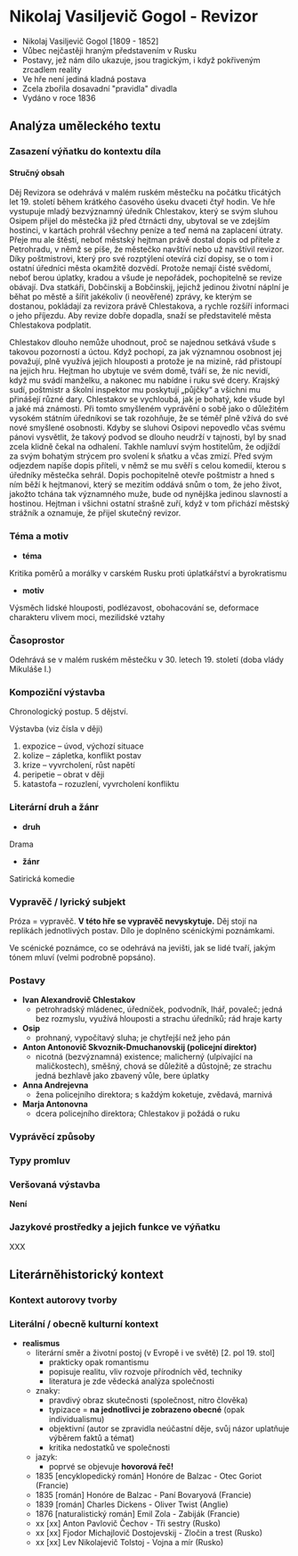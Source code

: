 # Nikolaj Vasiljevič Gogol - Revizor

- Nikolaj Vasiljevič Gogol [1809 - 1852]
- Vůbec nejčastěji hraným představením v Rusku
- Postavy, jež nám dílo ukazuje, jsou tragickým, i když pokřiveným zrcadlem reality
- Ve hře není jediná kladná postava
- Zcela zbořila dosavadní "pravidla" divadla
- Vydáno v roce 1836

## Analýza uměleckého textu

### Zasazení výňatku do kontextu díla

#### Stručný obsah

Děj Revizora se odehrává v malém ruském městečku na počátku třicátých let 19. století během krátkého časového úseku dvaceti čtyř hodin. Ve hře vystupuje mladý bezvýznamný úředník Chlestakov, který se svým sluhou Osipem přijel do městečka již před čtrnácti dny, ubytoval se ve zdejším hostinci, v kartách prohrál všechny peníze a teď nemá na zaplacení útraty. Přeje mu ale štěstí, neboť městský hejtman právě dostal dopis od přítele z Petrohradu, v němž se píše, že městečko navštíví nebo už navštívil revizor. Díky poštmistrovi, který pro své rozptýlení otevírá cizí dopisy, se o tom i ostatní úředníci města okamžitě dozvědí. Protože nemají čisté svědomí, neboť berou úplatky, kradou a všude je nepořádek, pochopitelně se revize obávají. Dva statkáři, Dobčinskij a Bobčinskij, jejichž jedinou životní náplní je běhat po městě a šířit jakékoliv (i neověřené) zprávy, ke kterým se dostanou, pokládají za revizora právě Chlestakova, a rychle rozšíří informaci o jeho příjezdu. Aby revize dobře dopadla, snaží se představitelé města Chlestakova podplatit.

Chlestakov dlouho nemůže uhodnout, proč se najednou setkává všude s takovou pozorností a úctou. Když pochopí, za jak významnou osobnost jej považují, plně využívá jejich hlouposti a protože je na mizině, rád přistoupí na jejich hru. Hejtman ho ubytuje ve svém domě, tváří se, že nic nevidí, když mu svádí manželku, a nakonec mu nabídne i ruku své dcery. Krajský sudí, poštmistr a školní inspektor mu poskytují „půjčky“ a všichni mu přinášejí různé dary. Chlestakov se vychloubá, jak je bohatý, kde všude byl a jaké má známosti. Při tomto smyšleném vyprávění o sobě jako o důležitém vysokém státním úředníkovi se tak rozohňuje, že se téměř plně vžívá do své nové smyšlené osobnosti. Kdyby se sluhovi Osipovi nepovedlo včas svému pánovi vysvětlit, že takový podvod se dlouho neudrží v tajnosti, byl by snad zcela klidně čekal na odhalení. Takhle namluví svým hostitelům, že odjíždí za svým bohatým strýcem pro svolení k sňatku a včas zmizí. Před svým odjezdem napíše dopis příteli, v němž se mu svěří s celou komedií, kterou s úředníky městečka sehrál. Dopis pochopitelně otevře poštmistr a hned s ním běží k hejtmanovi, který se mezitím oddává snům o tom, že jeho život, jakožto tchána tak významného muže, bude od nynějška jedinou slavností a hostinou. Hejtman i všichni ostatní strašně zuří, když v tom přichází městský strážník a oznamuje, že přijel skutečný revizor.

### Téma a motiv

- **téma**

Kritika poměrů a morálky v carském Rusku proti úplatkářství a byrokratismu

- **motiv**

Výsměch lidské hlouposti, podlézavost, obohacování se, deformace charakteru vlivem moci, mezilidské vztahy

### Časoprostor

Odehrává se v malém ruském městečku v 30. letech 19. století (doba vlády Mikuláše I.)

### Kompoziční výstavba

Chronologický postup. 5 dějství.

Výstavba (viz čísla v ději) 
1. expozice – úvod, výchozí situace  
2. kolize – zápletka, konflikt postav  
3. krize – vyvrcholení, růst napětí  
4. peripetie – obrat v ději
5. katastofa – rozuzlení, vyvrcholení konfliktu

### Literární druh a žánr

- **druh**

Drama

- **žánr**

Satirická komedie

### Vypravěč / lyrický subjekt

Próza = vypravěč. **V této hře se vypravěč nevyskytuje.** Děj stojí na replikách jednotlivých postav. Dílo je doplněno scénickými poznámkami.

Ve scénické poznámce, co se odehrává na jevišti, jak se lidé tvaří, jakým tónem mluví (velmi podrobně popsáno).

### Postavy

- **Ivan Alexandrovič Chlestakov**
  - petrohradský mládenec, úředníček, podvodník, lhář, povaleč; jedná bez rozmyslu, využívá hlouposti a strachu úředníků; rád hraje karty
- **Osip**
  - prohnaný, vypočítavý sluha; je chytřejší než jeho pán
- **Anton Antonovič Skvoznik-Dmuchanovskij (policejní direktor)**
  - nicotná (bezvýznamná) existence; malicherný (ulpívající na maličkostech), směšný, chová se důležitě a důstojně; ze strachu jedná bezhlavě jako zbavený vůle, bere úplatky
- **Anna Andrejevna**
  - žena policejního direktora; s každým koketuje, zvědavá, marnivá
- **Marja Antonovna**
  - dcera policejního direktora; Chlestakov ji požádá o ruku

### Vyprávěcí způsoby

### Typy promluv


### Veršovaná výstavba

**Není**

### Jazykové prostředky a jejich funkce ve výňatku

XXX

## Literárněhistorický kontext
### Kontext autorovy tvorby

### Literální / obecně kulturní kontext
- **realismus**
  - literární směr a životní postoj (v Evropě i ve světě) [2. pol 19. stol]
    - prakticky opak romantismu
    - popisuje realitu, vliv rozvoje přírodních věd, techniky
    - literatura je zde vědecká analýza společnosti
  - znaky:
    - pravdivý obraz skutečnosti (společnost, nitro člověka)
    - typizace = **na jednotlivci je zobrazeno obecné** (opak individualismu)
    - objektivní (autor se zpravidla neúčastní děje, svůj názor uplatňuje výběrem faktů a témat)
    - kritika nedostatků ve společnosti
  - jazyk:
    - poprvé se objevuje **hovorová řeč!**
  - 1835 [encyklopedický román] Honóre de Balzac - Otec Goriot (Francie)
  - 1835 [román] Honóre de Balzac - Paní Bovaryová (Francie)
  - 1839 [román] Charles Dickens - Oliver Twist (Anglie)
  - 1876 [naturalistický román] Emil Zola - Zabiják (Francie)
  - xx [xx] Anton Pavlovič Čechov - Tři sestry (Rusko)
  - xx [xx] Fjodor Michajlovič Dostojevskij - Zločin a trest (Rusko)
  - xx [xx] Lev Nikolajevič Tolstoj - Vojna a mír (Rusko)
